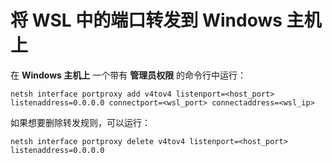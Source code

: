 # 将 WSL 中的端口转发到 Windows 主机上

在 **Windows 主机上** 一个带有 **管理员权限** 的命令行中运行：

```shell
netsh interface portproxy add v4tov4 listenport=<host_port> listenaddress=0.0.0.0 connectport=<wsl_port> connectaddress=<wsl_ip>
```

如果想要删除转发规则，可以运行：

```shell
netsh interface portproxy delete v4tov4 listenport=<host_port> listenaddress=0.0.0.0
```

